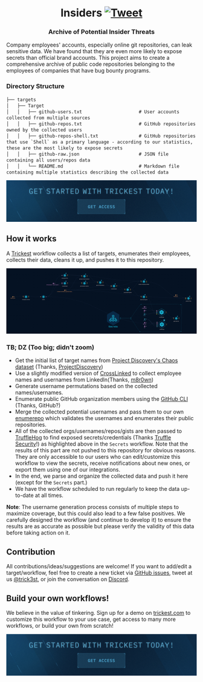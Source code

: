 <h1 align="center">Insiders <a href="https://twitter.com/intent/tweet?text=Afraid%20of%20leaking%20your%20company%E2%80%99s%20sensitive%20data%3F%20%20Employees%E2%80%99%20accounts%20are%20more%20likely%20to%20expose%20secrets%20than%20official%20brand%20accounts.%20Check%20out%20%40trick3st%20Insiders%20workflow%20with%20over%20450%20companies%E2%80%99%20data!%20https%3A%2F%2Fgithub.com%2Ftrickest%2Finsiders%20%23infosec%20%23recon%20%23bugbountytips%20%23redteam"><img src="https://img.shields.io/badge/Tweet--lightgrey?logo=twitter&style=social" alt="Tweet" height="20"/></a></h1>
<h3 align="center">Archive of Potential Insider Threats</h3>
Company employees' accounts, especially online git repositories, can leak sensitive data. We have found that they are even more likely to expose secrets than official brand accounts. This project aims to create a comprehensive archive of public code repositories belonging to the employees of companies that have bug bounty programs.

### Directory Structure
```
├── targets
│   ├── Target
│   │   ├── github-users.txt                     # User accounts collected from multiple sources
│   │   ├── github-repos.txt                     # GitHub repositories owned by the collected users
│   │   ├── github-repos-shell.txt               # GitHub repositories that use `Shell` as a primary language - according to our statistics, these are the most likely to expose secrets
│   │   ├── github-raw.json                      # JSON file containing all users/repos data
│   │   └── README.md                            # Markdown file containing multiple statistics describing the collected data
```

[<img src="./banner.png" />](https://trickest.io/auth/register)

## How it works
A [Trickest](https://trickest.com) workflow collects a list of targets, enumerates their employees, collects their data, cleans it up, and pushes it to this repository.

![Trickest Workflow - Hostnames](insiders.png "Trickest Workflow - Inventory")
### TB; DZ (Too big; didn't zoom)
- Get the initial list of target names from [Project Discovery's Chaos dataset](https://chaos.projectdiscovery.io/) (Thanks, [ProjectDiscovery](https://github.com/projectdiscovery))
- Use a slightly modified version of [CrossLinked](https://github.com/m8r0wn/CrossLinked) to collect employee names and usernames from LinkedIn(Thanks, [m8r0wn](https://github.com/m8r0wn))
- Generate username permutations based on the collected names/usernames.
- Enumerate public GitHub organization members using the [GitHub CLI](https://cli.github.com/) (Thanks, GitHub?)
- Merge the collected potential usernames and pass them to our own [enumerepo](https://github.com/trickest/enumerepo) which validates the usernames and enumerates their public repositories.
- All of the collected orgs/usernames/repos/gists are then passed to [TruffleHog](https://github.com/trufflesecurity/trufflehog) to find exposed secrets/credentials (Thanks [Truffle Security](https://github.com/trufflesecurity)!) as highlighted above in the `Secrets` workflow. Note that the results of this part are not pushed to this repository for obvious reasons. They are only accessible to our users who can edit/customize this workflow to view the secrets, receive notifications about new ones, or export them using one of our integrations.
- In the end, we parse and organize the collected data and push it here (except for the `Secrets` part.)
- We have the workflow scheduled to run regularly to keep the data up-to-date at all times.

**Note**: The username generation process consists of multiple steps to maximize coverage, but this could also lead to a few false positives. We carefully designed the workflow (and continue to develop it) to ensure the results are as accurate as possible but please verify the validity of this data before taking action on it.

## Contribution
All contributions/ideas/suggestions are welcome! If you want to add/edit a target/workflow, feel free to create a new ticket via [GitHub issues](https://github.com/trickest/insiders/issues), tweet at us [@trick3st](https://twitter.com/trick3st), or join the conversation on [Discord](https://discord.gg/7HZmFYTGcQ).

## Build your own workflows!
We believe in the value of tinkering. Sign up for a demo on [trickest.com](https://trickest.com) to customize this workflow to your use case, get access to many more workflows, or build your own from scratch!

[<img src="./banner.png" />](https://trickest.io/auth/register)
